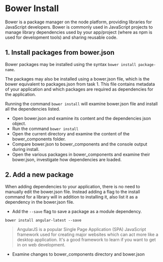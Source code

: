# Bower Install

Bower is a package manager on the node platform, providing libraries for JavaScript developers.
Bower is commonly used in JavaScript projects to manage library dependencies used by your app/project (where as npm is used for development tools) and sharing reusable code.

## 1. Install packages from bower.json

Bower packages may be installed using the syntax `bower install package-name`.

The packages may also be installed using a bower.json file, which is the bower equivalent to packages.json from task 1. This file contains metadata of your application and which packages are required as dependencies for the application.

Running the command `bower install` will examine bower.json file and install all the dependencies listed.

* Open bower.json and examine its content and the dependencies json object.
* Run the command `bower install`
* Open the current directory and examine the content of the bower_components folder.
* Compare bower.json to bower_components and the console output during install.
* Open the various packages in bower_components and examine their bower.json, investigate how dependencies are loaded.

## 2. Add a new package

When adding dependencies to your application, there is no need to manually edit the bower.json file. Instead adding a flag to the install command for a library will in addition to installing it, also list it as a dependency in the bower.json file.

* Add the `--save` flag to save a package as a module dependency.

`bower install angular-latest --save`

> AngularJS is a popular Single Page Application (SPA) JavaScript framework used for creating major websites which can act more like a desktop application. It's a good framework to learn if you want to get in on web development.

* Examine changes to bower_components directory and bower.json